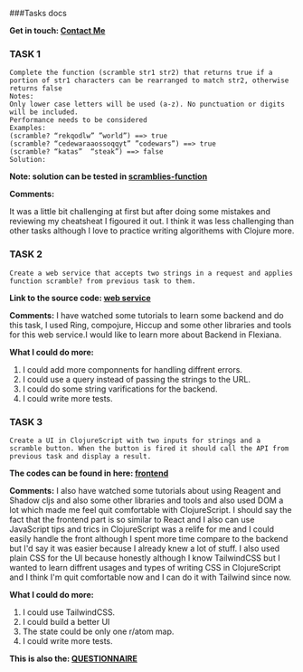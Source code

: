 ###Tasks docs

**Get in touch: [Contact Me](https://mail.google.com/mail/u/0/?fs=1&tf=cm&source=mailto&to=maziar.rumiani@gmail.com)**

### TASK 1

``` 
Complete the function (scramble str1 str2) that returns true if a portion of str1 characters can be rearranged to match str2, otherwise returns false
Notes:
Only lower case letters will be used (a-z). No punctuation or digits will be included.
Performance needs to be considered
Examples:
(scramble? “rekqodlw” ”world”) ==> true
(scramble? “cedewaraaossoqqyt” ”codewars”) ==> true
(scramble? “katas”  “steak”) ==> false
Solution:
```

**Note: solution can be tested in [scramblies-function](https://github.com/rumiani/scrambleies-challenge/blob/master/scramblies-function.clj)**

**Comments:**

It was a little bit challenging at first but after doing some mistakes and reviewing my cheatsheat I figoured it out.
I think it was less challenging than other tasks although I love to practice writing algorithems with Clojure more.


### TASK 2
``` 
Create a web service that accepts two strings in a request and applies function scramble? from previous task to them.
```

**Link to the source code: [web service](https://github.com/rumiani/scrambleies-challenge/blob/master/backend)**

**Comments:**
I have watched some tutorials to learn some backend and do this task, I used Ring, compojure, Hiccup and some other libraries and tools for this web service.I would like to learn more about Backend in Flexiana.

**What I could do more:**
1. I could add more componnents for handling diffrent errors.
2. I could use a query instead of passing the strings to the URL.
3. I could do some string varifications for the backend.
4. I could write more tests.

### TASK 3
```
Create a UI in ClojureScript with two inputs for strings and a scramble button. When the button is fired it should call the API from previous task and display a result.
```
**The codes can be found in here: [frontend ](https://github.com/rumiani/scrambleies-challenge/blob/master/frontend)**

**Comments:**
I also have watched some tutorials about using Reagent and Shadow cljs and also some other libraries and tools and also used DOM a lot which made me feel quit comfortable with ClojureScript.
I should say the fact that the frontend part is so similar to React and I also can use JavaScript tips and trics in ClojureScript was a relife for me and I could easily handle the front although I spent more time compare to the backend but I'd say it was easier because I already knew a lot of stuff.
I also used plain CSS for the UI because honestly although I know TailwindCSS but I wanted to learn diffrent usages and types of writing CSS in ClojureScript and I think I'm quit comfortable now and I can do it with Tailwind since now. 

**What I could do more:**
1. I could use TailwindCSS.
2. I could build a better UI
3. The state could be only one r/atom map.
4. I could write more tests.



**This is also the: [QUESTIONNAIRE](https://docs.google.com/document/d/1Kx60G7FgEDHnDJFR0yGk_MkvNSeLgh5z1fmADHEY4lM/edit?usp=sharing_eil_m&ts=61e3ee9b)**